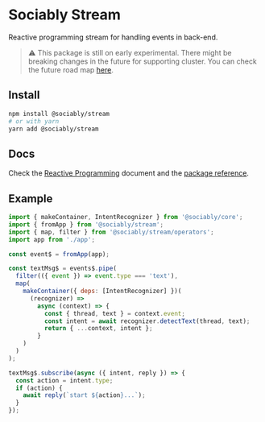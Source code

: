 # Sociably Stream

Reactive programming stream for handling events in back-end.

> ⚠ This package is still on early experimental. There might be breaking changes
> in the future for supporting cluster. You can check the future road map [here](https://sociably.js.org/docs/reactive-programming/#designs-and-road-map).

## Install

```bash
npm install @sociably/stream
# or with yarn
yarn add @sociably/stream
```

## Docs

Check the [Reactive Programming](https://sociably.js.org/docs/reactive-programming)
document and the [package reference](https://sociably.js.org/api/modules/stream.html).

## Example

```js
import { makeContainer, IntentRecognizer } from '@sociably/core';
import { fromApp } from '@sociably/stream';
import { map, filter } from '@sociably/stream/operators';
import app from './app';

const event$ = fromApp(app);

const textMsg$ = events$.pipe(
  filter(({ event }) => event.type === 'text'),
  map(
    makeContainer({ deps: [IntentRecognizer] })(
      (recognizer) =>
        async (context) => {
          const { thread, text } = context.event;
          const intent = await recognizer.detectText(thread, text);
          return { ...context, intent };
        }
    )
  )
);

textMsg$.subscribe(async ({ intent, reply }) => {
  const action = intent.type;
  if (action) {
    await reply(`start ${action}...`);
  }
});
```
